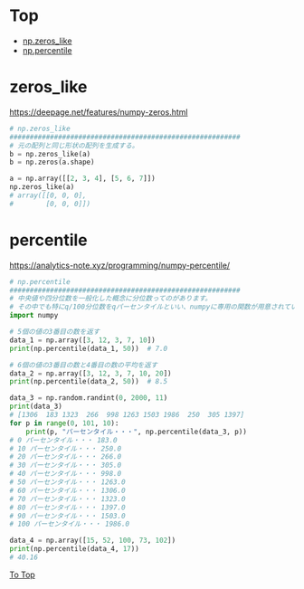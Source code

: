 

# Top

* [np.zeros_like](#zeros_like)
* [np.percentile](#percentile)


# zeros_like
https://deepage.net/features/numpy-zeros.html
```py
# np.zeros_like
#########################################################
# 元の配列と同じ形状の配列を生成する。
b = np.zeros_like(a)
b = np.zeros(a.shape)

a = np.array([[2, 3, 4], [5, 6, 7]])
np.zeros_like(a)
# array([[0, 0, 0],
#        [0, 0, 0]])
```

# percentile
https://analytics-note.xyz/programming/numpy-percentile/
```py
# np.percentile
#########################################################
# 中央値や四分位数を一般化した概念に分位数ってのがあります。
# その中でも特にq/100分位数をqパーセンタイルといい、numpyに専用の関数が用意されています。
import numpy

# 5個の値の3番目の数を返す
data_1 = np.array([3, 12, 3, 7, 10])
print(np.percentile(data_1, 50))  # 7.0

# 6個の値の3番目の数と4番目の数の平均を返す
data_2 = np.array([3, 12, 3, 7, 10, 20])
print(np.percentile(data_2, 50))  # 8.5

data_3 = np.random.randint(0, 2000, 11)
print(data_3)
# [1306  183 1323  266  998 1263 1503 1986  250  305 1397]
for p in range(0, 101, 10):
    print(p, "パーセンタイル・・・", np.percentile(data_3, p))
# 0 パーセンタイル・・・ 183.0
# 10 パーセンタイル・・・ 250.0
# 20 パーセンタイル・・・ 266.0
# 30 パーセンタイル・・・ 305.0
# 40 パーセンタイル・・・ 998.0
# 50 パーセンタイル・・・ 1263.0
# 60 パーセンタイル・・・ 1306.0
# 70 パーセンタイル・・・ 1323.0
# 80 パーセンタイル・・・ 1397.0
# 90 パーセンタイル・・・ 1503.0
# 100 パーセンタイル・・・ 1986.0

data_4 = np.array([15, 52, 100, 73, 102])
print(np.percentile(data_4, 17))
# 40.16
```

[To Top](#Top)
